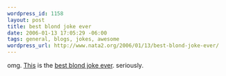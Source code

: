 ```yaml
--- 
wordpress_id: 1158
layout: post
title: best blond joke ever
date: 2006-01-13 17:05:29 -06:00
tags: general, blogs, jokes, awesome
wordpress_url: http://www.nata2.org/2006/01/13/best-blond-joke-ever/
---
```

omg. <a href="http://bgeiger.net/weblog/archives/2005/11/12/best-blonde-joke-ever/">This</a> is the <a href="http://bgeiger.net/weblog/archives/2005/11/12/best-blonde-joke-ever/">best blond joke ever</a>. seriously.
